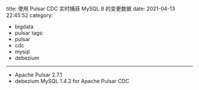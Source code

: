 title: 使用 Pulsar CDC 实时捕获 MySQL 8 的变更数据
date: 2021-04-13 22:45:52
category:
  - bigdata
  - pulsar
tags:
  - pulsar
  - cdc
  - mysql
  - debezium
---

- Apache Pulsar 2.7.1
- debezium MySQL 1.4.2 for Apache Pulsar CDC



